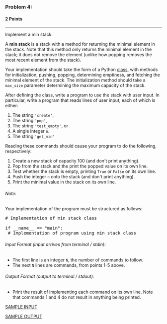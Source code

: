 ### Problem 4:
#### 2 Points

---

Implement a min stack. 

A **min stack** is a stack with a method for returning the minimal element in the stack. Note that this method only returns the minimal element in the stack; it does not remove the element (unlike how popping removes the most recent element from the stack). 

Your implementation should take the form of a Python [class](https://www.w3schools.com/python/python_classes.asp), with methods for initialization, pushing, popping, determining emptiness, and fetching the minimal element of the stack. The initialization method should take a <code>max_size</code> parameter determining the maximum capacity of the stack. 


After defining the class, write a program to use the stack with user input. In particular, write a program that reads lines of user input, each of which is either:
1. The string <code>'create'</code>,
2. The string <code>'pop'</code>, 
3. The string <code>'test_empty'</code>, or 
4. A single integer <code>n</code>. 
5. The string <code>'get_min'</code>

Reading these commands should cause your program to do the following, respectively: 
1. Create a new stack of capacity 100 (and don't print anything).
2. Pop from the stack and the print the popped value on its own line. 
3. Test whether the stack is empty, printing <code>True</code> or <code>False</code> on its own line. 
4. Push the integer <code>n</code> onto the stack (and don't print anything).
5. Print the minimal value in the stack on its own line. 

###### Note:

Your implementation of the program must be structured as follows: 

<pre class="brush: python">
# Implementation of min stack class
 
if __name__ == "main":
 # Implementation of program using min stack class
</pre> 

###### Input Format (input arrives from terminal / stdin):

- The first line is an integer <code>N</code>, the number of commands to follow. 
- The next <code>N</code> lines are commands, from points 1-5 above.

###### Output Format (output to terminal / stdout):

- Print the result of implementing each command on its own line. Note that commands 1 and 4 do not result in anything being printed. 

[SAMPLE INPUT](input.txt)

[SAMPLE OUTPUT](output.txt)
